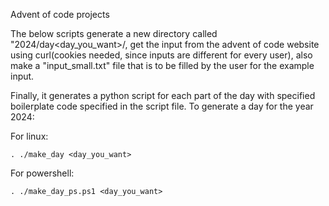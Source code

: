 Advent of code projects

The below scripts generate a new directory called "2024/day<day_you_want>/, get the input from the advent of code website using curl(cookies needed, since inputs are different for every user), also make a "input_small.txt" file that is to be filled by the user for the example input. 

Finally, it generates a python script for each part of the day with specified boilerplate code specified in the script file. 
To generate a day for the year 2024:  

For linux:

    . ./make_day <day_you_want>

For powershell:

    . ./make_day_ps.ps1 <day_you_want>

